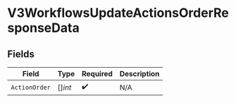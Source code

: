 # V3WorkflowsUpdateActionsOrderResponseData


## Fields

| Field              | Type               | Required           | Description        |
| ------------------ | ------------------ | ------------------ | ------------------ |
| `ActionOrder`      | []*int*            | :heavy_check_mark: | N/A                |